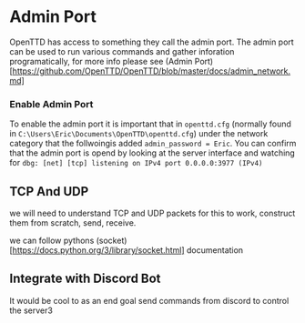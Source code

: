 # Admin Port

OpenTTD has access to something they call the admin port. The admin port can be used to run various commands and gather inforation programatically, for more info please see (Admin Port)[https://github.com/OpenTTD/OpenTTD/blob/master/docs/admin_network.md]

### Enable Admin Port

To enable the admin port it is important that in ```openttd.cfg``` (normally found in ```C:\Users\Eric\Documents\OpenTTD\openttd.cfg```) under the network category that the follwoingis added ```admin_password = Eric```. You can confirm that the admin port is opend by looking at the server interface and watching for ```dbg: [net] [tcp] listening on IPv4 port 0.0.0.0:3977 (IPv4)```

## TCP And UDP

we will need to understand TCP and UDP packets for this to work, construct them from scratch, send, receive.

we can follow pythons (socket)[https://docs.python.org/3/library/socket.html] documentation

## Integrate with Discord Bot

It would be cool to as an end goal send commands from discord to control the server3